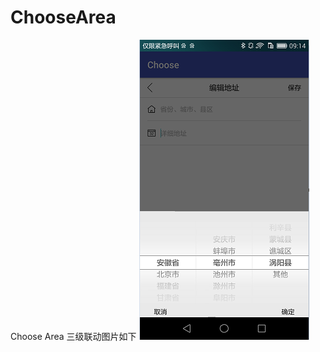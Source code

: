 # ChooseArea
Choose Area
三级联动图片如下
![三级联动图并且可以获取到对应控件上](https://github.com/AndyYuan317/ChooseArea/blob/master/app/src/main/res/drawable/chooseareapitcture.png)

